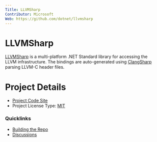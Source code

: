 ```yaml
---
Title: LLVMSharp
Contributor: Microsoft
Web: https://github.com/dotnet/llvmsharp
---
```

# LLVMSharp

[LLVMSharp](https://github.com/dotnet/llvmsharp) is a multi-platform .NET Standard library for accessing the LLVM infrastructure. The bindings are auto-generated using [ClangSharp](https://github.com/dotnet/clangsharp) parsing LLVM-C header files.

# Project Details

- [Project Code Site](https://github.com/dotnet/llvmsharp)
- Project License Type: [MIT](https://github.com/dotnet/llvmsharp/blob/main/LICENSE.md)

### Quicklinks

- [Building the Repo](https://github.com/microsoft/llvmsharp#building-llvmsharp)
- [Discussions](https://github.com/dotnet/llvmsharp/discussions)
